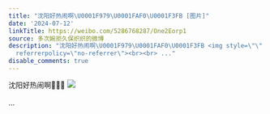 ```yaml
---
title: "沈阳好热闹啊\U0001F979\U0001FAF0\U0001F3FB [图片]"
date: '2024-07-12'
linkTitle: https://weibo.com/5286768287/One2Eorp1
source: 多次婉拒久保织织的微博
description: "沈阳好热闹啊\U0001F979\U0001FAF0\U0001F3FB <img style=\"\" src=\"https://tvax3.sinaimg.cn/large/005LMJWfly1hrlcn35ejoj30u0140wkx.jpg\"
  referrerpolicy=\"no-referrer\"><br><br> ..."
disable_comments: true
---
```

沈阳好热闹啊🥹🫰🏻 <img style="" src="https://tvax3.sinaimg.cn/large/005LMJWfly1hrlcn35ejoj30u0140wkx.jpg" referrerpolicy="no-referrer"><br><br> ...